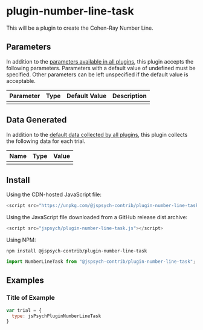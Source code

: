 # plugin-number-line-task

This will be a plugin to create the Cohen-Ray Number Line.

## Parameters

In addition to the [parameters available in all plugins](https://www.jspsych.org/latest/overview/plugins#parameters-available-in-all-plugins), this plugin accepts the following parameters. Parameters with a default value of undefined must be specified. Other parameters can be left unspecified if the default value is acceptable.

| Parameter           | Type             | Default Value      | Description                              |
| ------------------- | ---------------- | ------------------ | ---------------------------------------- |
|                     |                  |                    |                                          |

## Data Generated

In addition to the [default data collected by all plugins](https://www.jspsych.org/latest/overview/plugins#data-collected-by-all-plugins), this plugin collects the following data for each trial.

| Name      | Type    | Value                                    |
| --------- | ------- | ---------------------------------------- |
|           |         |                                          |

## Install

Using the CDN-hosted JavaScript file:

```js
<script src="https://unpkg.com/@jspsych-contrib/plugin-number-line-task"></script>
```

Using the JavaScript file downloaded from a GitHub release dist archive:

```js
<script src="jspsych/plugin-number-line-task.js"></script>
```

Using NPM:

```
npm install @jspsych-contrib/plugin-number-line-task
```

```js
import NumberLineTask from "@jspsych-contrib/plugin-number-line-task";
```


## Examples

### Title of Example

```javascript
var trial = {
  type: jsPsychPluginNumberLineTask
}
```
